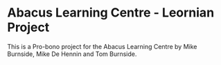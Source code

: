 # Abacus Learning Centre - Leornian Project

This is a Pro-bono project for the Abacus Learning Centre by Mike Burnside, Mike De Hennin and Tom Burnside.

